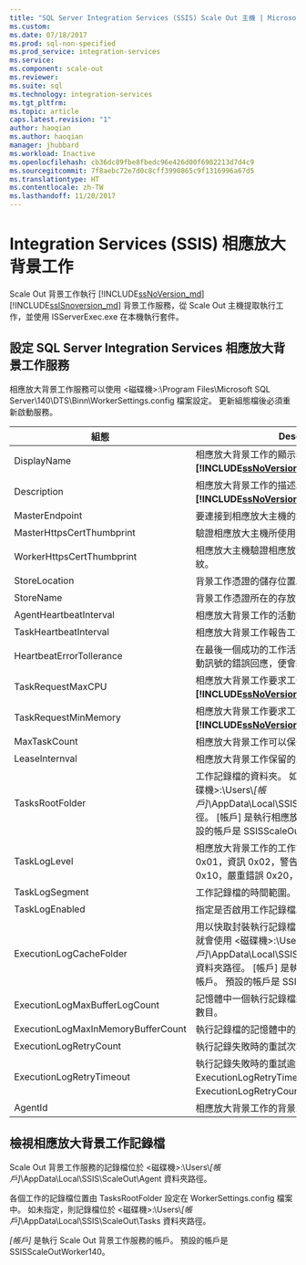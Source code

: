 ```yaml
---
title: "SQL Server Integration Services (SSIS) Scale Out 主機 | Microsoft Docs"
ms.custom: 
ms.date: 07/18/2017
ms.prod: sql-non-specified
ms.prod_service: integration-services
ms.service: 
ms.component: scale-out
ms.reviewer: 
ms.suite: sql
ms.technology: integration-services
ms.tgt_pltfrm: 
ms.topic: article
caps.latest.revision: "1"
author: haoqian
ms.author: haoqian
manager: jhubbard
ms.workload: Inactive
ms.openlocfilehash: cb36dc89fbe8fbedc96e426d00f6982213d7d4c9
ms.sourcegitcommit: 7f8aebc72e7d0c8cff3990865c9f1316996a67d5
ms.translationtype: HT
ms.contentlocale: zh-TW
ms.lasthandoff: 11/20/2017
---
```

# <a name="integration-services-ssis-scale-out-worker"></a>Integration Services (SSIS) 相應放大背景工作

Scale Out 背景工作執行 [!INCLUDE[ssNoVersion_md](../../includes/ssnoversion-md.md)] [!INCLUDE[ssISnoversion_md](../../includes/ssisnoversion-md.md)] 背景工作服務，從 Scale Out 主機提取執行工作，並使用 ISServerExec.exe 在本機執行套件。

## <a name="configure-sql-server-integration-services-scale-out-worker-service"></a>設定 SQL Server Integration Services 相應放大背景工作服務
相應放大背景工作服務可以使用 \<磁碟機\>:\Program Files\Microsoft SQL Server\140\DTS\Binn\WorkerSettings.config 檔案設定。 更新組態檔後必須重新啟動服務。

組態  |Description  |預設值  
---------|---------|---------
DisplayName|相應放大背景工作的顯示名稱。 **未在 [!INCLUDE[ssNoVersion_md](../../includes/ssnoversion-md.md)] 2017 中使用。**|電腦名稱         
Description|相應放大背景工作的描述。 **未在 [!INCLUDE[ssNoVersion_md](../../includes/ssnoversion-md.md)] 2017 中使用。**|Empty         
MasterEndpoint|要連接到相應放大主機的端點。|在相應放大背景工作安裝期間設定的端點         
MasterHttpsCertThumbprint|驗證相應放大主機所使用的用戶端 SSL 憑證指紋|在相應放大背景工作安裝期間指定的用戶端憑證指紋。          
WorkerHttpsCertThumbprint|相應放大主機驗證相應放大背景工作所使用的憑證指紋。|在相應放大背景工作安裝期間自動建立並安裝的憑證指紋          
StoreLocation|背景工作憑證的儲存位置。|LocalMachine       
StoreName|背景工作憑證所在的存放區名稱。|My         
AgentHeartbeatInterval|相應放大背景工作的活動訊號間隔。|00:01:00         
TaskHeartbeatInterval|相應放大背景工作報告工作狀態的間隔。|00:00:10         
HeartbeatErrorTollerance|在最後一個成功的工作活動訊號時段後，如果收到活動訊號的錯誤回應，便會終止工作。|00:10:00      
TaskRequestMaxCPU|相應放大背景工作要求工作的 CPU 上限。 **未在 [!INCLUDE[ssNoVersion_md](../../includes/ssnoversion-md.md)] 2017 中使用。**|70.0         
TaskRequestMinMemory|相應放大背景工作要求工作的記憶體 MB 下限。 **未在 [!INCLUDE[ssNoVersion_md](../../includes/ssnoversion-md.md)] 2017 中使用。**|100.0         
MaxTaskCount|相應放大背景工作可以保留的最大工作數目。|10         
LeaseInternval|相應放大背景工作保留的工作租用間隔。|00:01:00         
TasksRootFolder|工作記錄檔的資料夾。 如果值是空的，就會使用 \<磁碟機\>:\Users\\*[帳戶]*\AppData\Local\SSIS\Cluster\Tasks 資料夾路徑。 [帳戶] 是執行相應放大背景工作服務的帳戶。 預設的帳戶是 SSISScaleOutWorker140。|Empty         
TaskLogLevel|相應放大背景工作的工作記錄層級。 (詳細資訊 0x01，資訊 0x02，警告 0x04，錯誤 0x08，進度 0x10，嚴重錯誤 0x20，稽核 0x40)|126 (Information,Warning,Error,Progress,CriticalError,Audit)     
TaskLogSegment|工作記錄檔的時間範圍。|00:00:00         
TaskLogEnabled|指定是否啟用工作記錄檔。|true         
ExecutionLogCacheFolder|用以快取封裝執行記錄檔的資料夾。 如果值是空的，就會使用 \<磁碟機\>:\Users\\*[帳戶]*\AppData\Local\SSIS\Cluster\Agent\ELogCache 資料夾路徑。 [帳戶] 是執行相應放大背景工作服務的帳戶。 預設的帳戶是 SSISScaleOutWorker140。|Empty         
ExecutionLogMaxBufferLogCount|記憶體中一個執行記錄檔緩衝的最大快取執行記錄檔數目。|10000        
ExecutionLogMaxInMemoryBufferCount|執行記錄檔的記憶體中的最大執行記錄檔緩衝數目。|10         
ExecutionLogRetryCount|執行記錄失敗時的重試次數。|3
ExecutionLogRetryTimeout|執行記錄失敗時的重試逾時。 如果達到 ExecutionLogRetryTimeout，則會忽略 ExecutionLogRetryCount。|7.00:00:00 (7 天)        
AgentId|相應放大背景工作的背景工作代理程式識別碼|自動產生        

## <a name="view-scale-out-worker-log"></a>檢視相應放大背景工作記錄檔
Scale Out 背景工作服務的記錄檔位於 \<磁碟機\>:\Users\\*[帳戶]*\AppData\Local\SSIS\ScaleOut\Agent 資料夾路徑。

各個工作的記錄檔位置由 TasksRootFolder 設定在 WorkerSettings.config 檔案中。 如未指定，則記錄檔位於 \<磁碟機\>:\Users\\*[帳戶]*\AppData\Local\SSIS\ScaleOut\Tasks 資料夾路徑。 

*[帳戶]* 是執行 Scale Out 背景工作服務的帳戶。 預設的帳戶是 SSISScaleOutWorker140。
